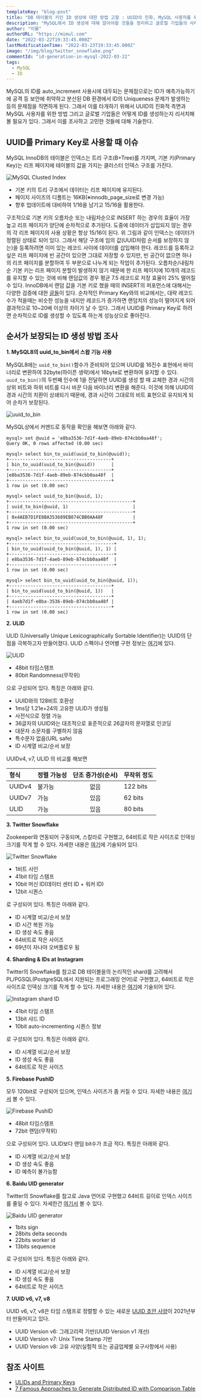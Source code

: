 ```yaml
---
templateKey: "blog-post"
title: "DB 테이블의 키인 ID 생성에 대한 방법 고찰 : UUID의 진화, MySQL 사용자를 위한 방법, 글로벌 기업의 ID 생성 사례"
description: "MySQL에서 ID 생성에 대해 알아야할 것들을 정리하고 글로벌 기업들의 사례를 조사해 정리함."
author: "미물"
authorURL: "https://mimul.com"
date: "2022-03-22T19:33:45.000Z"
lastModificationTime: "2022-03-23T19:33:45.000Z"
image: "/img/blog/twitter_snowflake.png"
commentId: "id-generation-in-mysql-2022-03-22"
tags:
  - MySQL
  - ID
---
```

MySQL의 ID를 auto_increment 사용시에 대두되는 문제점으로는 ID가 예측가능하기에 공격 등 보안에 취약하고 분산된 DB 환경에서 ID의 Uniqueness 문제가 발생하는 등의 문제점을 직면하게 된다. 그래서 이를 타개하기 위해서 UUID의 진화적 측면과 MySQL 사용자를 위한 방법 그리고 글로벌 기업들은 어떻게 ID를 생성하는지 리서치해 볼 필요가 있다. 그래서 이를 조사하고 고민한 것들에 대해 기술한다.

## UUID를 Primary Key로 사용할 때 이슈

MySQL InnoDB의 테이블은 인덱스는 트리 구조(B+Tree)를 가지며, 기본 키(Primary Key)는 리프 페이지에 테이블의 값을 가지는 클러스터 인덱스 구조를 가진다.

![MySQL Clusted Index](/img/blog/mysql_cluster_index.png)

- 기본 키의 트리 구조에서 데이터는 리프 페이지에 유지된다.
- 페이지 사이즈의 디폴트는 16KB(※innodb_page_size로 변경 가능)
- 향후 업데이트에 대비하여 1/16을 남기고 15/16을 활용한다.

구조적으로 기본 키의 오름차순 또는 내림차순으로 INSERT 하는 경우의 효율이 가장 높고 리프 페이지가 양단에 순차적으로 추가된다. 도중에 데이터가 삽입되지 않는 경우의 각 리프 페이지의 사용 상황은 항상 15/16이 된다. 위 그림과 같이 인덱스는 데이터가 정렬된 상태로 되어 있다. 그래서 해당 구조에 임의 값(UUID처럼 순서를 보장하지 않는)을 등록하려면 이미 있는 레코드 사이에 데이터를 삽입해야 한다.
레코드를 등록하고 싶은 리프 페이지에 빈 공간이 있으면 그대로 저장할 수 있지만, 빈 공간이 없으면 하나의 리프 페이지를 분할하여 두 부분으로 나누게 되는 작업이 추가된다. 오름차순/내림차순 기본 키는 리프 페이지 분할이 발생하지 않기 때문에 한 리프 페이지에 10개의 레코드를 유지할 수 있는 것에 비해 랜덤값의 경우 평균 7.5 레코드로 저장 효율이 25% 떨어질 수 있다. InnoDB에서 랜덤 값을 기본 키로 했을 때의 INSERT의 퍼포먼스에 대해서는 다양한 검증에 대한 [글들](https://kccoder.com/mysql/uuid-vs-int-insert-performance/)이 있다. 순차적인 Primary Key와의 비교에서는, 대략 레코드 수가 적을때는 비슷한 성능을 내지만 레코드가 증가하면 랜덤치의 성능이 떨어지게 되어 결과적으로 10~20배 이상의 차이가 날 수 있다. 그래서 UUID를 Primary Key로 하려면 순차적으로 ID를 생성할 수 있도록 하는게 성능상으로 좋아진다.

## 순서가 보장되는 ID 생성 방법 조사

**1. MySQL8의 uuid_to_bin에서 스왑 기능 사용**

MySQL8에는 ```uuid_to_bin()```함수가 준비되어 있으며 UUID를 16진수 표현에서 바이너리로 변환하여 32byte(하이픈 생략)에서 16byte로 변환하여 유지할 수 있다. ```uuid_to_bin()```의 두번째 인수에 1을 전달하면 UUID를 생성 할 때 교체한 경과 시간의 상위 비트와 하위 비트를 다시 바꾼 다음 바이너리 변환을 해준다. 이것에 의해 UUID의 경과 시간의 치환이 상쇄되기 때문에, 경과 시간이 그대로의 비트 표현으로 유지되게 되어 순차가 보장된다.

![uuid_to_bin](/img/blog/uuid_to_bin.png)

MySQL상에서 커맨드로 동작을 확인을 해보면 아래와 같다.
```
mysql> set @uuid = 'e8ba3536-7d1f-4aeb-89eb-874cbb0aa48f';
Query OK, 0 rows affected (0.00 sec)

mysql> select bin_to_uuid(uuid_to_bin(@uuid));
+--------------------------------------+
| bin_to_uuid(uuid_to_bin(@uuid))      |
+--------------------------------------+
|e8ba3536-7d1f-4aeb-89eb-874cbb0aa48f  |
+--------------------------------------+
1 row in set (0.00 sec)

mysql> select uuid_to_bin(@uuid, 1);
+----------------------------------------------+
| uuid_to_bin(@uuid, 1)                        |
+----------------------------------------------+
| 0x4AEB7D1FE8BA353689EB874CBB0AA48F           |
+----------------------------------------------+
1 row in set (0.00 sec)

mysql> select bin_to_uuid(uuid_to_bin(@uuid, 1), 1);
+---------------------------------------+
| bin_to_uuid(uuid_to_bin(@uuid, 1), 1) |
+---------------------------------------+
| e8ba3536-7d1f-4aeb-89eb-874cbb0aa48f  |
+---------------------------------------+
1 row in set (0.00 sec)

mysql> select bin_to_uuid(uuid_to_bin(@uuid, 1));
+--------------------------------------+
| bin_to_uuid(uuid_to_bin(@uuid, 1))   |
+--------------------------------------+
| 4aeb7d1f-e8ba-3536-89eb-874cbb0aa48f |
+--------------------------------------+
1 row in set (0.00 sec)
```

**2. ULID**

ULID (Universally Unique Lexicographically Sortable Identifier)는 UUID의 단점을 극복하고자 만들어졌다. ULID 스펙이나 언어별 구현 정보는 [여기](https://github.com/ulid/spec)에 있다.

![ULID](/img/blog/ulid.png)

- 48bit 타임스탬프
- 80bit Randomness(무작위)

으로 구성되어 있다. 특징은 아래와 같다.

- UUID와의 128비트 호환성
- 1ms당 1.21e+24의 고유한 ULID가 생성됨
- 사전식으로 정렬 가능
- 36글자의 UUID와는 대조적으로 표준적으로 26글자의 문자열로 인코딩
- 대문자 소문자를 구별하지 않음
- 특수문자 없음(URL safe)
- ID 시계열 비교/순서 보장

UUIDv4, v7, ULID 의 비교를 해보면

|형식    | 정렬 가능성 | 단조 증가성(순서) | 무작위 정도   |
| :--- | :---     | :---:          | :---       |
| UUIDv4 | 불가능    | 없음           | 122 bits   |
| UUIDv7 | 가능     | 있음           | 62 bits    |
| ULID   | 가능     | 있음           | 80 bits    |

**3. Twitter Snowflake**

Zookeeper와 연동되어 구동되며, 스칼라로 구현했고, 64비트로 작은 사이즈로 인덱싱 크기를 작게 할 수 있다. 자세한 내용은 [여기](https://blog.twitter.com/engineering/en_us/a/2010/announcing-snowflake)에 기술되어 있다.

![Twitter Snowflake](/img/blog/twitter_snowflake.png)

- 1비트 사인
- 41bit 타임 스탬프
- 10bit 머신 ID(데이터 센터 ID + 워커 ID)
- 12bit 시퀀스

로 구성되어 있다. 특징은 아래와 같다.

- ID 시계열 비교/순서 보장
- ID 시간 복원 가능
- ID 생성 속도 좋음
- 64비트로 작은 사이즈
- 69년이 자나야 오버플로우 됨

**4. Sharding & IDs at Instagram**

Twitter의 Snowflake를 참고로 DB 테이블을의 논리적인 shard를 고려해서 PL/PGSQL(PostgreSQL에서 지원되는 프로그래밍 언어)로 구현했고, 64비트로 작은 사이즈로 인덱싱 크기를 작게 할 수 있다. 자세한 내용은 [여기](https://engineering.instagram.com/sharding-ids-at-instagram-1cf5a71e5a5c)에 기술되어 있다.

![Instagram shard ID](/img/blog/instagram_shard_id.png)

- 41bit 타임 스탬프
- 13bit 샤드 ID
- 10bit auto-incrementing 시퀀스 정보

로 구성되어 있다. 특징은 아래와 같다.

- ID 시계열 비교/순서 보장
- ID 생성 속도 좋음
- 64비트로 작은 사이즈

**5. Firebase PushID**

모두 120bit로 구성되어 있으며, 인덱스 사이즈가 좀 커질 수 있다. 자세한 내용은 [여기서](https://firebase.googleblog.com/2015/02/the-2120-ways-to-ensure-unique_68.html) 볼 수 있다.

![Firebase PushID](/img/blog/firebase_push_id.png)

- 48bit 타임스탬프
- 72bit 랜덤(무작위)

으로 구성되어 있다. ULID보다 랜덤 bit수가 조금 적다. 특징은 아래와 같다.

- ID 시계열 비교/순서 보장
- ID 생성 속도 좋음
- ID 예측이 불가능함

**6. Baidu UID generator**

Twitter의 Snowflake를 참고로 Java 언어로 구현했고 64비트 길이로 인덱스 사이즈를 줄일 수 있다. 자세한건 [여기서](https://github.com/baidu/uid-generator) 볼 수 있다.

![Baidu UID generator](/img/blog/baidu_uid.png)

- 1bits sign
- 28bits delta seconds
- 22bits worker id
- 13bits sequence

로 구성되어 있다. 특징은 아래와 같다.

- ID 시계열 비교/순서 보장
- ID 생성 속도 좋음
- 64비트로 작은 사이즈

**7. UUID v6, v7, v8**

UUID v6, v7, v8은 타임 스탬프로 정렬할 수 있는 새로운 [UUID 초안 사양](https://www.ietf.org/archive/id/draft-ietf-uuidrev-rfc4122bis-00.html)이 2021년부터 만들어지고 있다.

- UUID Version v6: 그레고리력 기반(UUID Version v1 개선)
- UUID Version v7: Unix Time Stamp 기반
- UUID Version v8: 고유 사양(실험적 또는 공급업체별 요구사항에서 사용)

## 참조 사이트

- [ULIDs and Primary Keys](https://blog.daveallie.com/ulid-primary-keys)
- [7 Famous Approaches to Generate Distributed ID with Comparison Table](https://blog.devgenius.io/7-famous-approaches-to-generate-distributed-id-with-comparison-table-af89afe4601f)

